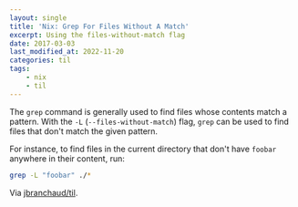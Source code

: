 ```yaml
---
layout: single
title: 'Nix: Grep For Files Without A Match'
excerpt: Using the files-without-match flag
date: 2017-03-03
last_modified_at: 2022-11-20
categories: til
tags:
    - nix
    - til
---
```


The `grep` command is generally used to find files whose contents match a
pattern. With the `-L` (`--files-without-match`) flag, `grep` can be used to
find files that don't match the given pattern.

For instance, to find files in the current directory that don't have
`foobar` anywhere in their content, run:

```bash
grep -L "foobar" ./*
```

Via [jbranchaud/til](https://github.com/jbranchaud/til).
